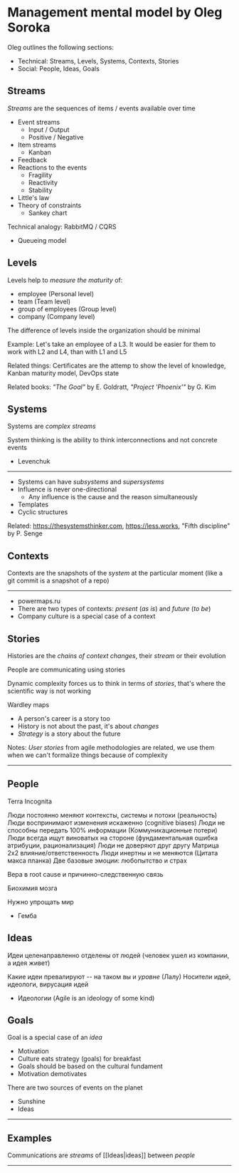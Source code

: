 # Management mental model by Oleg Soroka

Oleg outlines the following sections:

- Technical: Streams, Levels, Systems, Contexts, Stories
- Social: People, Ideas, Goals

## Streams

*Streams* are the sequences of items / events available over time

- Event streams
  - Input / Output
  - Positive / Negative
- Item streams
  - Kanban
- Feedback
- Reactions to the events
  - Fragility
  - Reactivity
  - Stability
- Little's law
- Theory of constraints
  - Sankey chart

Technical analogy: RabbitMQ / CQRS

- Queueing model

## Levels

Levels help to *measure the maturity* of:

- employee (Personal level)
- team (Team level)
- group of employees (Group level)
- company (Company level)

The difference of levels inside the organization should be minimal

Example: Let's take an employee of a L3. It would be easier for them to work with L2 and L4, than with L1 and L5

<!--
### Buzzworld

- F. Lalou
- Sociocybernetics
- Black swan, Antifragile
-->

Related things: Certificates are the attemp to show the level of knowledge, Kanban maturity model, DevOps state

Related books: *"The Goal"* by E. Goldratt, *"Project 'Phoenix'"* by G. Kim

## Systems

Systems are *complex streams*

System thinking is the ability to think interconnections and not concrete events

- Levenchuk

---

- Systems can have *subsystems* and *supersystems*
- Influence is never one-directional
	- Any influence is the cause and the reason simultaneously
- Templates
- Cyclic structures

Related: https://thesystemsthinker.com, https://less.works, "Fifth discipline" by P. Senge

## Contexts

Contexts are the snapshots of the *system* at the particular moment (like a git commit is a snapshot of a repo)

---

- powermaps.ru
- There are two types of contexts: *present* (*as is*) and *future* (*to be*)
- Company culture is a special case of a context

## Stories

Histories are the _chains of context changes_, their *stream* or their evolution

People are communicating using stories

Dynamic complexity forces us to think in terms of _stories_, that's where the scientific way is not working

Wardley maps

- A person's career is a story too
- History is not about the past, it's about _changes_
- _Strategy_ is a story about the future

Notes: _User stories_ from agile methodologies are related, we use them when we can't formalize things because of complexity

---

## People

Terra Incognita

Люди постоянно меняют контексты, системы и потоки (реальность)
Люди воспринимают изменения искаженно (cognitive biases)
Люди не способны передать 100% информации (Коммуникационные потери)
Люди всегда ищут виноватых на стороне (фундаментальная ошибка атрибуции, рационализация)
Люди не доверяют друг другу
Матрица 2х2 влияние/ответственность
Люди инертны и не меняются (Цитата макса планка)
Две базовые эмоции: любопытство и страх

Вера в root cause и причинно-следственную связь

Биохимия мозга

Нужно упрощать мир


- Гемба

## Ideas

Идеи целенаправленно отделены от людей (человек ушел из компании, а идея живет)

Какие идеи превалируют -- на таком вы и *уровне* (Лалу)
Носители идей, идеологи, вирусация идей

- Идеологии (Agile is an ideology of some kind)

## Goals

Goal is a special case of an *idea*

- Motivation
- Culture eats strategy (goals) for breakfast
- Goals should be based on the cultural fundament
- Motivation demotivates

There are two sources of events on the planet
- Sunshine
- Ideas


---

## Examples

Communications are *streams* of [[Ideas|ideas]] between *people*

---
